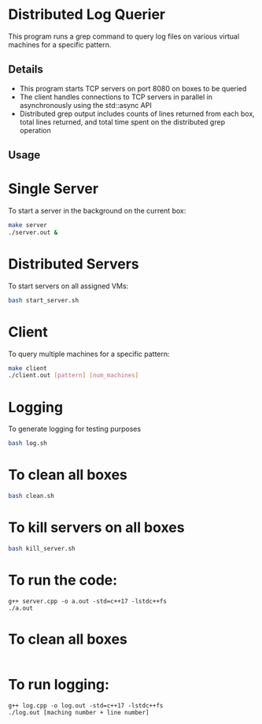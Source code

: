 # Distributed Log Querier

This program runs a grep command to query log files on various virtual machines for a specific pattern.

## Details

 - This program starts TCP servers on port 8080 on boxes to be queried
 - The client handles connections to TCP servers in parallel in asynchronously using the std::async API
 - Distributed grep output includes counts of lines returned from each box, total lines returned, and total time spent on the distributed grep operation

## Usage

# Single Server
To start a server in the background on the current box:
```bash
make server
./server.out &
```
# Distributed Servers
To start servers on all assigned VMs:
```bash
bash start_server.sh
```
# Client
To query multiple machines for a specific pattern:
```bash
make client
./client.out [pattern] [num_machines]
```
# Logging
To generate logging for testing purposes
```bash
bash log.sh
```
# To clean all boxes
```bash
bash clean.sh
```
# To kill servers on all boxes
```bash
bash kill_server.sh
```
# To run the code:
```
g++ server.cpp -o a.out -std=c++17 -lstdc++fs
./a.out
```
# To clean all boxes
```

```
# To run logging:
```
g++ log.cpp -o log.out -std=c++17 -lstdc++fs
./log.out [maching number + line number]
```
